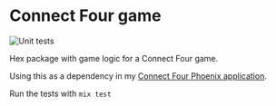 # Connect Four game

![Unit tests](https://github.com/rabeagleissner/connex_four/actions/workflows/elixir.yml/badge.svg)


Hex package with game logic for a Connect Four game.

Using this as a dependency in my [Connect Four Phoenix application](https://github.com/RabeaGleissner/connect_four_phoenix).

Run the tests with `mix test`
